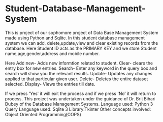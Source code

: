 # Student-Database-Management-System
This is project of our sophomore project of Data Base Management System made using Python and Sqlite. In this student database management system we can add, delete,update,view and clear existing records from the database. Here Student ID acts as the PRIMARY KEY and we store Student name,age,gender,address and mobile number.

Here Add new- Adds new informtion related to student.
Clear- clears the entry box for new entries.
Search- Enter any keyword in the query box and search will show you the relevant results.
Update- Updates any changes applied to that particular given user.
Delete- Deletes the entire dataset selected.
Display- Views the entries till date.

If we press 'Yes' it will exit the process and if we press 'No' it will return to process.
This project was undertaken under the guidance of Dr. Brij Bihari Dubey of the Database Management Systems.
Language used: Python 3
Query Language used: Sqlite 3
Library:Tkinter
Other concepts involved: Object Oriented Programming(OOPS)
